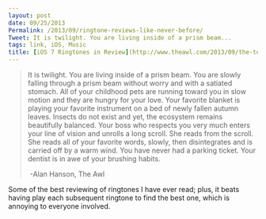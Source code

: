 ```yaml
---
layout: post
date: 09/25/2013
Permalink: /2013/09/ringtone-reviews-like-never-before/
Tweet: It is twilight. You are living inside of a prism beam...
tags: link, iOS, Music
title: [iOS 7 Ringtones in Review](http://www.theawl.com/2013/09/the-top-5-ios7-ringtones)
---
```


<blockquote>
<p>It is twilight. You are living inside of a prism beam. You are slowly falling through a prism beam without worry and with a satiated stomach. All of your childhood pets are running toward you in slow motion and they are hungry for your love. Your favorite blanket is playing your favorite instrument on a bed of newly fallen autumn leaves. Insects do not exist and yet, the ecosystem remains beautifully balanced. Your boss who respects you very much enters your line of vision and unrolls a long scroll. She reads from the scroll. She reads all of your favorite words, slowly, then disintegrates and is carried off by a warm wind. You have never had a parking ticket. Your dentist is in awe of your brushing habits.</p>
<p> -Alan Hanson, The Awl</p>
</blockquote>

<p>Some of the best reviewing of ringtones I have ever read; plus, it beats having play each subsequent ringtone to find the best one, which is annoying to everyone involved.</p>
